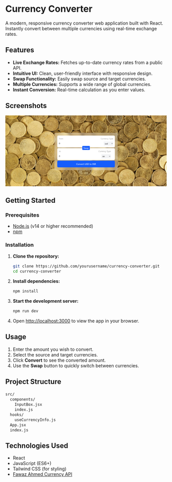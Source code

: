 # Currency Converter

A modern, responsive currency converter web application built with React. Instantly convert between multiple currencies using real-time exchange rates.

## Features

- **Live Exchange Rates:** Fetches up-to-date currency rates from a public API.
- **Intuitive UI:** Clean, user-friendly interface with responsive design.
- **Swap Functionality:** Easily swap source and target currencies.
- **Multiple Currencies:** Supports a wide range of global currencies.
- **Instant Conversion:** Real-time calculation as you enter values.

## Screenshots

![Currency Converter Screenshot](./src/assets/Screenshot.PNG)

## Getting Started

### Prerequisites

- [Node.js](https://nodejs.org/) (v14 or higher recommended)
- [npm](https://www.npmjs.com/) 

### Installation

1. **Clone the repository:**

   ```bash
   git clone https://github.com/yourusername/currency-converter.git
   cd currency-converter
   ```

2. **Install dependencies:**

   ```bash
   npm install
   ```

3. **Start the development server:**

   ```bash
   npm run dev
   ```

4. Open [http://localhost:3000](http://localhost:3000) to view the app in your browser.

## Usage

1. Enter the amount you wish to convert.
2. Select the source and target currencies.
3. Click **Convert** to see the converted amount.
4. Use the **Swap** button to quickly switch between currencies.

## Project Structure

```
src/
  components/
    InputBox.jsx
    index.js
  hooks/
    useCurrencyInfo.js
  App.jsx
  index.js
```

## Technologies Used

- React
- JavaScript (ES6+)
- Tailwind CSS (for styling)
- [Fawaz Ahmed Currency API](https://github.com/fawazahmed0/currency-api)


